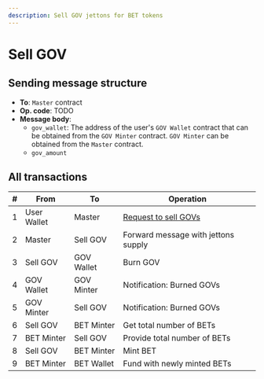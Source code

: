 ```yaml
---
description: Sell GOV jettons for BET tokens
---
```


# Sell GOV

## Sending message structure

* **To**: `Master` contract
* **Op. code**: TODO
* **Message body**:
    * `gov_wallet`: The address of the user's `GOV Wallet` contract that can be obtained from the `GOV Minter`
      contract. `GOV Minter` can be obtained from the `Master` contract.
    * `gov_amount`

## All transactions

| # | From        | To         | Operation                                                         |
|---|-------------|------------|-------------------------------------------------------------------|
| 1 | User Wallet | Master     | [Request to sell GOVs](../contracts/master.md#message-forwarding) |
| 2 | Master      | Sell GOV   | Forward message with jettons supply                               |
| 3 | Sell GOV    | GOV Wallet | Burn GOV                                                          |
| 4 | GOV Wallet  | GOV Minter | Notification: Burned GOVs                                         |
| 5 | GOV Minter  | Sell GOV   | Notification: Burned GOVs                                         |
| 6 | Sell GOV    | BET Minter | Get total number of BETs                                          |
| 7 | BET Minter  | Sell GOV   | Provide total number of BETs                                      |
| 8 | Sell GOV    | BET Minter | Mint BET                                                          |
| 9 | BET Minter  | BET Wallet | Fund with newly minted BETs                                       |
